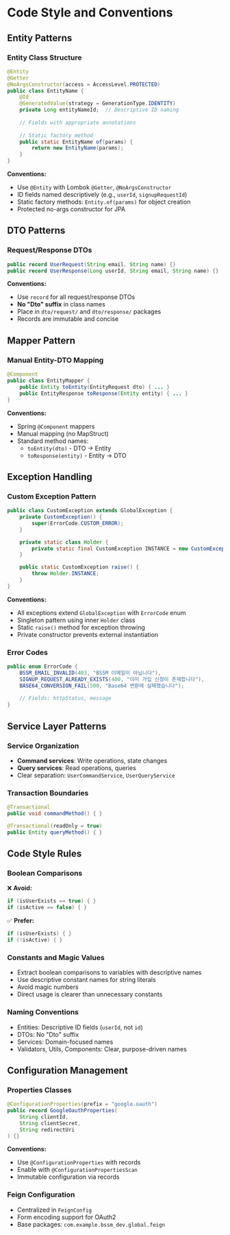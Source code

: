 # Code Style and Conventions

## Entity Patterns

### Entity Class Structure
```java
@Entity
@Getter
@NoArgsConstructor(access = AccessLevel.PROTECTED)
public class EntityName {
    @Id
    @GeneratedValue(strategy = GenerationType.IDENTITY)
    private Long entityNameId;  // Descriptive ID naming
    
    // Fields with appropriate annotations
    
    // Static factory method
    public static EntityName of(params) {
        return new EntityName(params);
    }
}
```

**Conventions:**
- Use `@Entity` with Lombok `@Getter`, `@NoArgsConstructor`
- ID fields named descriptively (e.g., `userId`, `signupRequestId`)
- Static factory methods: `Entity.of(params)` for object creation
- Protected no-args constructor for JPA

## DTO Patterns

### Request/Response DTOs
```java
public record UserRequest(String email, String name) {}
public record UserResponse(Long userId, String email, String name) {}
```

**Conventions:**
- Use `record` for all request/response DTOs
- **No "Dto" suffix** in class names
- Place in `dto/request/` and `dto/response/` packages
- Records are immutable and concise

## Mapper Pattern

### Manual Entity-DTO Mapping
```java
@Component
public class EntityMapper {
    public Entity toEntity(EntityRequest dto) { ... }
    public EntityResponse toResponse(Entity entity) { ... }
}
```

**Conventions:**
- Spring `@Component` mappers
- Manual mapping (no MapStruct)
- Standard method names:
  - `toEntity(dto)` - DTO → Entity
  - `toResponse(entity)` - Entity → DTO

## Exception Handling

### Custom Exception Pattern
```java
public class CustomException extends GlobalException {
    private CustomException() {
        super(ErrorCode.CUSTOM_ERROR);
    }

    private static class Holder {
        private static final CustomException INSTANCE = new CustomException();
    }

    public static CustomException raise() {
        throw Holder.INSTANCE;
    }
}
```

**Conventions:**
- All exceptions extend `GlobalException` with `ErrorCode` enum
- Singleton pattern using inner `Holder` class
- Static `raise()` method for exception throwing
- Private constructor prevents external instantiation

### Error Codes
```java
public enum ErrorCode {
    BSSM_EMAIL_INVALID(403, "BSSM 이메일이 아닙니다"),
    SIGNUP_REQUEST_ALREADY_EXISTS(400, "이미 가입 신청이 존재합니다"),
    BASE64_CONVERSION_FAIL(500, "Base64 변환에 실패했습니다");
    
    // Fields: httpStatus, message
}
```

## Service Layer Patterns

### Service Organization
- **Command services**: Write operations, state changes
- **Query services**: Read operations, queries
- Clear separation: `UserCommandService`, `UserQueryService`

### Transaction Boundaries
```java
@Transactional
public void commandMethod() { }

@Transactional(readOnly = true)
public Entity queryMethod() { }
```

## Code Style Rules

### Boolean Comparisons
❌ **Avoid:**
```java
if (isUserExists == true) { }
if (isActive == false) { }
```

✅ **Prefer:**
```java
if (isUserExists) { }
if (!isActive) { }
```

### Constants and Magic Values
- Extract boolean comparisons to variables with descriptive names
- Use descriptive constant names for string literals
- Avoid magic numbers
- Direct usage is clearer than unnecessary constants

### Naming Conventions
- Entities: Descriptive ID fields (`userId`, not `id`)
- DTOs: No "Dto" suffix
- Services: Domain-focused names
- Validators, Utils, Components: Clear, purpose-driven names

## Configuration Management

### Properties Classes
```java
@ConfigurationProperties(prefix = "google.oauth")
public record GoogleOauthProperties(
    String clientId,
    String clientSecret,
    String redirectUri
) {}
```

**Conventions:**
- Use `@ConfigurationProperties` with records
- Enable with `@ConfigurationPropertiesScan`
- Immutable configuration via records

### Feign Configuration
- Centralized in `FeignConfig`
- Form encoding support for OAuth2
- Base packages: `com.example.bssm_dev.global.feign`
